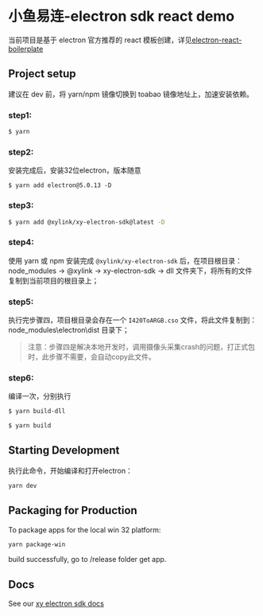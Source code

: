 # 小鱼易连-electron sdk react demo

当前项目是基于 electron 官方推荐的 react 模板创建，详见[electron-react-boilerplate](https://github.com/electron-react-boilerplate/electron-react-boilerplate)

## Project setup
建议在 dev 前，将 yarn/npm 镜像切换到 toabao 镜像地址上，加速安装依赖。
### step1:
```bash
$ yarn
```
### step2:
安装完成后，安装32位electron，版本随意

```
$ yarn add electron@5.0.13 -D
```

### step3:
```bash
$ yarn add @xylink/xy-electron-sdk@latest -D
```

### step4:
使用 yarn 或 npm 安装完成  `@xylink/xy-electron-sdk` 后，在项目根目录：node_modules -> @xylink -> xy-electron-sdk -> dll 文件夹下，将所有的文件复制到当前项目的根目录上；

### step5:
执行完步骤四，项目根目录会存在一个 `I420ToARGB.cso` 文件，将此文件复制到：node_modules\electron\dist 目录下；

> 注意：步骤四是解决本地开发时，调用摄像头采集crash的问题，打正式包时，此步骤不需要，会自动copy此文件。

### step6:
编译一次，分别执行
```bash
$ yarn build-dll

$ yarn build
```

## Starting Development
执行此命令，开始编译和打开electron：
```bash
yarn dev
```

## Packaging for Production

To package apps for the local win 32 platform:

```bash
yarn package-win
```

build successfully, go to /release folder get app.

## Docs

See our [xy electron sdk docs](https://openapi.xylink.com/common/meeting/doc/description?platform=electron)
